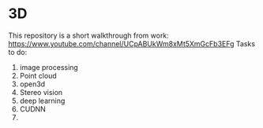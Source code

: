 # 3D 
This repository is a short walkthrough from work: https://www.youtube.com/channel/UCpABUkWm8xMt5XmGcFb3EFg
Tasks to do:
1. image processing
2. Point cloud
4. open3d
5. Stereo vision
6. deep learning
7. CUDNN
8. 
